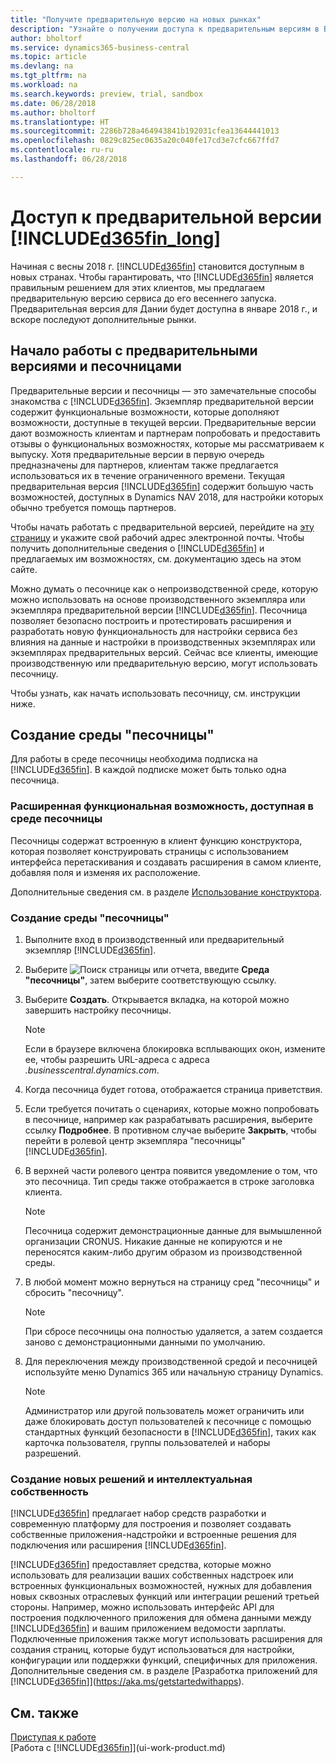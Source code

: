```yaml
---
title: "Получите предварительную версию на новых рынках"
description: "Узнайте о получении доступа к предварительным версиям в Business Central."
author: bholtorf
ms.service: dynamics365-business-central
ms.topic: article
ms.devlang: na
ms.tgt_pltfrm: na
ms.workload: na
ms.search.keywords: preview, trial, sandbox
ms.date: 06/28/2018
ms.author: bholtorf
ms.translationtype: HT
ms.sourcegitcommit: 2286b728a464943841b192031cfea13644441013
ms.openlocfilehash: 0829c825ec0635a20c040fe17cd3e7cfc667ffd7
ms.contentlocale: ru-ru
ms.lasthandoff: 06/28/2018

---
```

# <a name="access-to-the-included365finlongincludesd365finlongmdmd-preview"></a>Доступ к предварительной версии [!INCLUDE[d365fin_long](includes/d365fin_long_md.md)]
Начиная с весны 2018 г. [!INCLUDE[d365fin](includes/d365fin_md.md)] становится доступным в новых странах. Чтобы гарантировать, что [!INCLUDE[d365fin](includes/d365fin_md.md)] является правильным решением для этих клиентов, мы предлагаем предварительную версию сервиса до его весеннего запуска. Предварительная версия для Дании будет доступна в январе 2018 г., и вскоре последуют дополнительные рынки.  

## <a name="getting-started-with-previews-and-sandboxes"></a>Начало работы с предварительными версиями и песочницами
Предварительные версии и песочницы — это замечательные способы знакомства с [!INCLUDE[d365fin](includes/d365fin_md.md)]. Экземпляр предварительной версии содержит функциональные возможности, которые дополняют возможности, доступные в текущей версии. Предварительные версии дают возможность клиентам и партнерам попробовать и предоставить отзывы о функциональных возможностях, которые мы рассматриваем к выпуску. Хотя предварительные версии в первую очередь предназначены для партнеров, клиентам также предлагается использоваться их в течение ограниченного времени. Текущая предварительная версия [!INCLUDE[d365fin](includes/d365fin_md.md)] содержит большую часть возможностей, доступных в Dynamics NAV 2018, для настройки которых обычно требуется помощь партнеров.

Чтобы начать работать с предварительной версией, перейдите на [эту страницу](https://go.microsoft.com/fwlink/?linkid=866045) и укажите свой рабочий адрес электронной почты. Чтобы получить дополнительные сведения о [!INCLUDE[d365fin](includes/d365fin_md.md)] и предлагаемых им возможностях, см. документацию здесь на этом сайте.

Можно думать о песочнице как о непроизводственной среде, которую можно использовать на основе производственного экземпляра или экземпляра предварительной версии [!INCLUDE[d365fin](includes/d365fin_md.md)]. Песочница позволяет безопасно построить и протестировать расширения и разработать новую функциональность для настройки сервиса без влияния на данные и настройки в производственных экземплярах или экземплярах предварительных версий. Сейчас все клиенты, имеющие производственную или предварительную версию, могут использовать песочницу.

Чтобы узнать, как начать использовать песочницу, см. инструкции ниже.

## <a name="creating-a-sandbox-environment"></a>Создание среды "песочницы"
Для работы в среде песочницы необходима подписка на [!INCLUDE[d365fin](includes/d365fin_md.md)]. В каждой подписке может быть только одна песочница.

### <a name="advanced-functionality-available-in-a-sandbox-environment"></a>Расширенная функциональная возможность, доступная в среде песочницы
Песочницы содержат встроенную в клиент функцию конструктора, которая позволяет конструировать страницы с использованием интерфейса перетаскивания и создавать расширения в самом клиенте, добавляя поля и изменяя их расположение.

Дополнительные сведения см. в разделе [Использование конструктора](https://docs.microsoft.com/en-us/dynamics-nav/developer/devenv-inclient-designer).

### <a name="to-create-a-sandbox-environment"></a>Создание среды "песочницы"
1.  Выполните вход в производственный или предварительный экземпляр [!INCLUDE[d365fin](includes/d365fin_md.md)].  
2.  Выберите ![Поиск страницы или отчета](media/ui-search/search_small.png "значок поиска страницы или отчета"), введите **Среда "песочницы"**, затем выберите соответствующую ссылку.
3.  Выберите **Создать**. Открывается вкладка, на которой можно завершить настройку песочницы.

    > [!Note]
    > Если в браузере включена блокировка всплывающих окон, измените ее, чтобы разрешить URL-адреса с адреса *.businesscentral.dynamics.com*.  

4.  Когда песочница будет готова, отображается страница приветствия.  
5.  Если требуется почитать о сценариях, которые можно попробовать в песочнице, например как разрабатывать расширения, выберите ссылку **Подробнее**. В противном случае выберите **Закрыть**, чтобы перейти в ролевой центр экземпляра "песочницы" [!INCLUDE[d365fin](includes/d365fin_md.md)].  
6.  В верхней части ролевого центра появится уведомление о том, что это песочница. Тип среды также отображается в строке заголовка клиента.

    > [!Note]
    > Песочница содержит демонстрационные данные для вымышленной организации CRONUS. Никакие данные не копируются и не переносятся каким-либо другим образом из производственной среды.  

7.  В любой момент можно вернуться на страницу сред "песочницы" и сбросить "песочницу".

    > [!Note]
    > При сбросе песочницы она полностью удаляется, а затем создается заново с демонстрационными данными по умолчанию.  

8.  Для переключения между производственной средой и песочницей используйте меню Dynamics 365 или начальную страницу Dynamics.

    > [!Note]
    > Администратор или другой пользователь может ограничить или даже блокировать доступ пользователей к песочнице с помощью стандартных функций безопасности в [!INCLUDE[d365fin](includes/d365fin_md.md)], таких как карточка пользователя, группы пользователей и наборы разрешений.  

### <a name="building-new-solutions-and-intellectual-property"></a>Создание новых решений и интеллектуальная собственность
[!INCLUDE[d365fin](includes/d365fin_md.md)] предлагает набор средств разработки и современную платформу для построения и позволяет создавать собственные приложения-надстройки и встроенные решения для подключения или расширения [!INCLUDE[d365fin](includes/d365fin_md.md)].

[!INCLUDE[d365fin](includes/d365fin_md.md)] предоставляет средства, которые можно использовать для реализации ваших собственных надстроек или встроенных функциональных возможностей, нужных для добавления новых сквозных отраслевых функций или интеграции решений третьей стороны. Например, можно использовать интерфейс API для построения подключенного приложения для обмена данными между [!INCLUDE[d365fin](includes/d365fin_md.md)] и вашим приложением ведомости зарплаты. Подключенные приложения также могут использовать расширения для создания страниц, которые будут использоваться для настройки, конфигурации или поддержки функций, специфичных для приложения. Дополнительные сведения см. в разделе [Разработка приложений для [!INCLUDE[d365fin](includes/d365fin_md.md)]](https://aka.ms/getstartedwithapps).

## <a name="see-also"></a>См. также
[Приступая к работе](product-get-started.md)  
[Работа с [!INCLUDE[d365fin](includes/d365fin_md.md)]](ui-work-product.md)  

